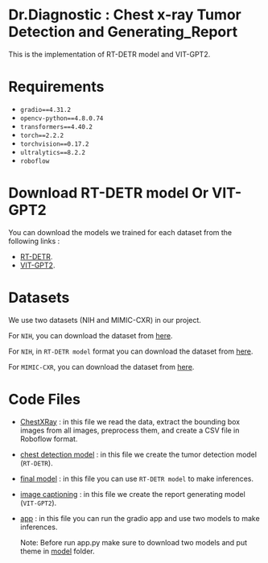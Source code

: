 # Dr.Diagnostic : Chest x-ray Tumor Detection and Generating_Report

This is the implementation of RT-DETR model and VIT-GPT2.

# Requirements
- `gradio==4.31.2`
- `opencv-python==4.8.0.74`
- `transformers==4.40.2`
- `torch==2.2.2`
- `torchvision==0.17.2`
- `ultralytics==8.2.2`
- `roboflow`

# Download RT-DETR model Or VIT-GPT2

You can download the models we trained for each dataset from the following links :
- [RT-DETR](https://drive.google.com/file/d/1LtnZ52JKhEuOYGLxhamAxKNVftV1N8xe/view?usp=sharing).
- [VIT-GPT2](https://drive.google.com/file/d/14ooNq_5hDDvNlPTJtqMW06AbRr9Hc3fR/view?usp=sharing).

# Datasets

We use two datasets (NIH and MIMIC-CXR) in our project.

For `NIH`, you can download the dataset from [here](https://www.kaggle.com/datasets/huthayfahodeb/nih-chest-x-rays-bbox-version).

For `NIH`, in `RT-DETR model` format you can download the dataset from [here](https://drive.google.com/file/d/1LtMebJa8SWne_0d7cAV8Uyg2nQdgZk-q/view?usp=sharing).

For `MIMIC-CXR`, you can download the dataset from [here](https://huggingface.co/datasets/hongrui/mimic_chest_xray_v_1).

# Code Files
- [ChestXRay](./ChestXRay.ipynb) : in this file we read the data, extract the bounding box images from all images, preprocess them, and create a CSV file in Roboflow format.
- [chest detection model](./chest-detection-model.ipynb) : in this file we create the tumor detection model (`RT-DETR`).
- [final model](./final_model.ipynb) : in this file you can use `RT-DETR model` to make inferences.
- [image captioning](./image-captioning.ipynb) : in this file we create the report generating model (`VIT-GPT2`).
- [app](./app.py) : in this file you can run the gradio app and use two models to make inferences.
  
  Note: Before run app.py make sure to download two models and put theme in [model](./model) folder.
